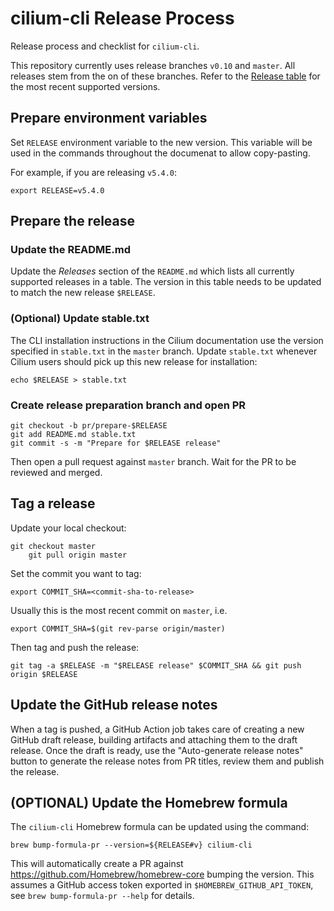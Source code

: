 # cilium-cli Release Process

Release process and checklist for `cilium-cli`.

This repository currently uses release branches `v0.10` and `master`. All releases stem from
the on of these branches. Refer to the [Release
table](https://github.com/cilium/cilium-cli#releases) for the most recent supported versions.

## Prepare environment variables

Set `RELEASE` environment variable to the new version. This variable will be
used in the commands throughout the documenat to allow copy-pasting.

For example, if you are releasing `v5.4.0`:

    export RELEASE=v5.4.0

## Prepare the release

### Update the README.md

Update the *Releases* section of the `README.md` which lists all currently
supported releases in a table. The version in this table needs to be updated to
match the new release `$RELEASE`.

### (Optional) Update stable.txt

The CLI installation instructions in the Cilium documentation use the version
specified in `stable.txt` in the `master` branch. Update `stable.txt` whenever
Cilium users should pick up this new release for installation:

    echo $RELEASE > stable.txt

### Create release preparation branch and open PR

    git checkout -b pr/prepare-$RELEASE
    git add README.md stable.txt
    git commit -s -m "Prepare for $RELEASE release"

Then open a pull request against `master` branch. Wait for the PR to be reviewed and merged.

## Tag a release

Update your local checkout:

    git checkout master
		git pull origin master

Set the commit you want to tag:

    export COMMIT_SHA=<commit-sha-to-release>

Usually this is the most recent commit on `master`, i.e.

    export COMMIT_SHA=$(git rev-parse origin/master)

Then tag and push the release:

    git tag -a $RELEASE -m "$RELEASE release" $COMMIT_SHA && git push origin $RELEASE

## Update the GitHub release notes

When a tag is pushed, a GitHub Action job takes care of creating a new GitHub
draft release, building artifacts and attaching them to the draft release. Once
the draft is ready, use the "Auto-generate release notes" button to generate
the release notes from PR titles, review them and publish the release.

## (OPTIONAL) Update the Homebrew formula

The `cilium-cli` Homebrew formula can be updated using the command:

    brew bump-formula-pr --version=${RELEASE#v} cilium-cli

This will automatically create a PR against https://github.com/Homebrew/homebrew-core
bumping the version. This assumes a GitHub access token exported in
`$HOMEBREW_GITHUB_API_TOKEN`, see `brew bump-formula-pr --help` for details.
